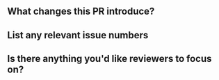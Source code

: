 <!--

Please first discuss the change you wish to make via issue before making a change. It might avoid a waste of your time.

Before submitting your contribution, please take a moment to review this document:
https://github.com/Thream/socketio-jwt/blob/master/CONTRIBUTING.md

-->

## What changes this PR introduce?

## List any relevant issue numbers

## Is there anything you'd like reviewers to focus on?
